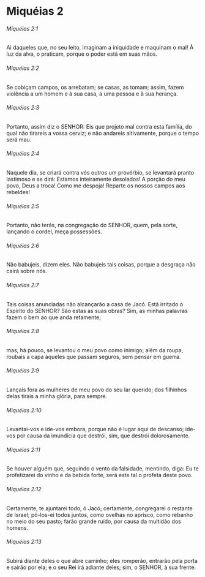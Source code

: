 # Miquéias 2

###### Miquéias 2:1

Ai daqueles que, no seu leito, imaginam a iniquidade e maquinam o mal! À luz da alva, o praticam, porque o poder está em suas mãos.

###### Miquéias 2:2

Se cobiçam campos, os arrebatam; se casas, as tomam; assim, fazem violência a um homem e à sua casa, a uma pessoa e à sua herança.

###### Miquéias 2:3

Portanto, assim diz o SENHOR: Eis que projeto mal contra esta família, do qual não tirareis a vossa cerviz; e não andareis altivamente, porque o tempo será mau.

###### Miquéias 2:4

Naquele dia, se criará contra vós outros um provérbio, se levantará pranto lastimoso e se dirá: Estamos inteiramente desolados! A porção do meu povo, Deus a troca! Como me despoja! Reparte os nossos campos aos rebeldes!

###### Miquéias 2:5

Portanto, não terás, na congregação do SENHOR, quem, pela sorte, lançando o cordel, meça possessões.

###### Miquéias 2:6

Não babujeis, dizem eles. Não babujeis tais coisas, porque a desgraça não cairá sobre nós.

###### Miquéias 2:7

Tais coisas anunciadas não alcançarão a casa de Jacó. Está irritado o Espírito do SENHOR? São estas as suas obras? Sim, as minhas palavras fazem o bem ao que anda retamente;

###### Miquéias 2:8

mas, há pouco, se levantou o meu povo como inimigo; além da roupa, roubais a capa àqueles que passam seguros, sem pensar em guerra.

###### Miquéias 2:9

Lançais fora as mulheres de meu povo do seu lar querido; dos filhinhos delas tirais a minha glória, para sempre.

###### Miquéias 2:10

Levantai-vos e ide-vos embora, porque não é lugar aqui de descanso; ide-vos por causa da imundícia que destrói, sim, que destrói dolorosamente.

###### Miquéias 2:11

Se houver alguém que, seguindo o vento da falsidade, mentindo, diga: Eu te profetizarei do vinho e da bebida forte, será este tal o profeta deste povo.

###### Miquéias 2:12

Certamente, te ajuntarei todo, ó Jacó; certamente, congregarei o restante de Israel; pô-los-ei todos juntos, como ovelhas no aprisco, como rebanho no meio do seu pasto; farão grande ruído, por causa da multidão dos homens.

###### Miquéias 2:13

Subirá diante deles o que abre caminho; eles romperão, entrarão pela porta e sairão por ela; e o seu Rei irá adiante deles; sim, o SENHOR, à sua frente.

